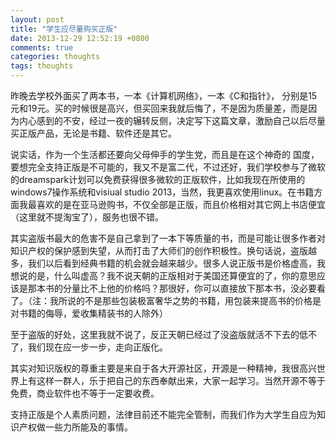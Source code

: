 ```yaml
---
layout: post
title: "学生应尽量购买正版"
date: 2013-12-29 12:52:19 +0800
comments: true
categories: thoughts
tags: thoughts
---
```

昨晚去学校外面买了两本书，一本《计算机网络》，一本《C和指针》，
分别是15元和19元。买的时候很是高兴，但买回来我就后悔了，不是因为质量差，而是因为内心感到的不安，经过一夜的辗转反侧，决定写下这篇文章，激励自己以后尽量买正版产品，无论是书籍、软件还是其它。
<!--more-->
说实话，作为一个生活都还要向父母伸手的学生党，而且是在这个神奇的
国度，要想完全支持正版是不可能的，我又不是富二代，不过还好，我们学校参与了微软的dreamspark计划可以免费获得很多微软的正版软件，比如我现在所使用的windows7操作系统和visiual studio 2013，当然，我更喜欢使用linux。在书籍方面我最喜欢的是在亚马逊购书，不仅全部是正版，而且价格相对其它网上书店便宜（这里就不提淘宝了），服务也很不错。

其实盗版书最大的危害不是自己拿到了一本下等质量的书，而是可能让很多作者对知识产权的保护感到失望，从而打击了大师们的创作积极性。换句话说，盗版越多，我们以后看到经典书籍的机会就会越来越少。很多人说正版书是价格虚高，我想说的是，什么叫虚高？我不说天朝的正版相对于美国还算便宜的了，你的意思应该是那本书的分量比不上他的价格吗？那很好，你可以直接放下那本书，没必要看了。（注：我所说的不是那些包装极富奢华之势的书籍，用包装来提高书的价格是对书籍的侮辱，爱收集精装书的人除外）

至于盗版的好处，这里我就不说了，反正天朝已经过了没盗版就活不下去的低不了，我们现在应一步一步，走向正版化。

其实对知识版权的尊重主要是来自于各大开源社区，开源是一种精神，我很高兴世界上有这样一群人，乐于把自己的东西奉献出来，大家一起学习。当然开源不等于免费，商业软件也不等于一定要收费。

支持正版是个人素质问题，法律目前还不能完全管制，而我们作为大学生自应为知识产权做一些力所能及的事情。
